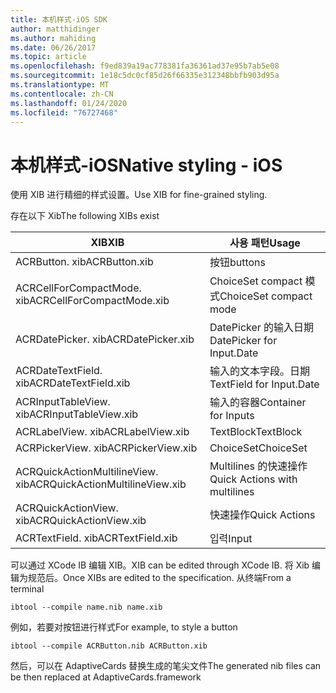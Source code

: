 ```yaml
---
title: 本机样式-iOS SDK
author: matthidinger
ms.author: mahiding
ms.date: 06/26/2017
ms.topic: article
ms.openlocfilehash: f9ed839a19ac778381fa36361ad37e95b7ab5e08
ms.sourcegitcommit: 1e18c5dc0cf85d26f66335e312348bbfb903d95a
ms.translationtype: MT
ms.contentlocale: zh-CN
ms.lasthandoff: 01/24/2020
ms.locfileid: "76727468"
---
```

# <a name="native-styling---ios"></a><span data-ttu-id="03d0d-102">本机样式-iOS</span><span class="sxs-lookup"><span data-stu-id="03d0d-102">Native styling - iOS</span></span>

<span data-ttu-id="03d0d-103">使用 XIB 进行精细的样式设置。</span><span class="sxs-lookup"><span data-stu-id="03d0d-103">Use XIB for fine-grained styling.</span></span>

<span data-ttu-id="03d0d-104">存在以下 Xib</span><span class="sxs-lookup"><span data-stu-id="03d0d-104">The following XIBs exist</span></span>

| <span data-ttu-id="03d0d-105">XIB</span><span class="sxs-lookup"><span data-stu-id="03d0d-105">XIB</span></span> | <span data-ttu-id="03d0d-106">사용 패턴</span><span class="sxs-lookup"><span data-stu-id="03d0d-106">Usage</span></span> |
|---|---|
| <span data-ttu-id="03d0d-107">ACRButton. xib</span><span class="sxs-lookup"><span data-stu-id="03d0d-107">ACRButton.xib</span></span> | <span data-ttu-id="03d0d-108">按钮</span><span class="sxs-lookup"><span data-stu-id="03d0d-108">buttons</span></span> |
| <span data-ttu-id="03d0d-109">ACRCellForCompactMode. xib</span><span class="sxs-lookup"><span data-stu-id="03d0d-109">ACRCellForCompactMode.xib</span></span>   | <span data-ttu-id="03d0d-110">ChoiceSet compact 模式</span><span class="sxs-lookup"><span data-stu-id="03d0d-110">ChoiceSet compact mode</span></span>|
| <span data-ttu-id="03d0d-111">ACRDatePicker. xib</span><span class="sxs-lookup"><span data-stu-id="03d0d-111">ACRDatePicker.xib</span></span> | <span data-ttu-id="03d0d-112">DatePicker 的输入日期</span><span class="sxs-lookup"><span data-stu-id="03d0d-112">DatePicker for Input.Date</span></span> |
| <span data-ttu-id="03d0d-113">ACRDateTextField. xib</span><span class="sxs-lookup"><span data-stu-id="03d0d-113">ACRDateTextField.xib</span></span>  | <span data-ttu-id="03d0d-114">输入的文本字段。日期</span><span class="sxs-lookup"><span data-stu-id="03d0d-114">TextField for Input.Date</span></span> |
| <span data-ttu-id="03d0d-115">ACRInputTableView. xib</span><span class="sxs-lookup"><span data-stu-id="03d0d-115">ACRInputTableView.xib</span></span>   | <span data-ttu-id="03d0d-116">输入的容器</span><span class="sxs-lookup"><span data-stu-id="03d0d-116">Container for Inputs</span></span> |
| <span data-ttu-id="03d0d-117">ACRLabelView. xib</span><span class="sxs-lookup"><span data-stu-id="03d0d-117">ACRLabelView.xib</span></span>  | <span data-ttu-id="03d0d-118">TextBlock</span><span class="sxs-lookup"><span data-stu-id="03d0d-118">TextBlock</span></span> |
| <span data-ttu-id="03d0d-119">ACRPickerView. xib</span><span class="sxs-lookup"><span data-stu-id="03d0d-119">ACRPickerView.xib</span></span> | <span data-ttu-id="03d0d-120">ChoiceSet</span><span class="sxs-lookup"><span data-stu-id="03d0d-120">ChoiceSet</span></span> |
| <span data-ttu-id="03d0d-121">ACRQuickActionMultilineView. xib</span><span class="sxs-lookup"><span data-stu-id="03d0d-121">ACRQuickActionMultilineView.xib</span></span>  | <span data-ttu-id="03d0d-122">Multilines 的快速操作</span><span class="sxs-lookup"><span data-stu-id="03d0d-122">Quick Actions with multilines</span></span> |
| <span data-ttu-id="03d0d-123">ACRQuickActionView. xib</span><span class="sxs-lookup"><span data-stu-id="03d0d-123">ACRQuickActionView.xib</span></span> | <span data-ttu-id="03d0d-124">快速操作</span><span class="sxs-lookup"><span data-stu-id="03d0d-124">Quick Actions</span></span> |
| <span data-ttu-id="03d0d-125">ACRTextField. xib</span><span class="sxs-lookup"><span data-stu-id="03d0d-125">ACRTextField.xib</span></span> | <span data-ttu-id="03d0d-126">입력</span><span class="sxs-lookup"><span data-stu-id="03d0d-126">Input</span></span> |

<span data-ttu-id="03d0d-127">可以通过 XCode IB 编辑 XIB。</span><span class="sxs-lookup"><span data-stu-id="03d0d-127">XIB can be edited through XCode IB.</span></span>
<span data-ttu-id="03d0d-128">将 Xib 编辑为规范后。</span><span class="sxs-lookup"><span data-stu-id="03d0d-128">Once XIBs are edited to the specification.</span></span>
<span data-ttu-id="03d0d-129">从终端</span><span class="sxs-lookup"><span data-stu-id="03d0d-129">From a terminal</span></span>
```
ibtool --compile name.nib name.xib 
```

<span data-ttu-id="03d0d-130">例如，若要对按钮进行样式</span><span class="sxs-lookup"><span data-stu-id="03d0d-130">For example, to style a button</span></span>
```
ibtool --compile ACRButton.nib ACRButton.xib 
```

<span data-ttu-id="03d0d-131">然后，可以在 AdaptiveCards 替换生成的笔尖文件</span><span class="sxs-lookup"><span data-stu-id="03d0d-131">The generated nib files can be then replaced at AdaptiveCards.framework</span></span>
